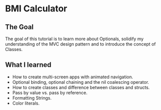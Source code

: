 


#  BMI Calculator

## The Goal

The goal of this tutorial is to learn more about Optionals, solidify my understanding of the MVC design pattern and to introduce the concept of Classes. 

## What I learned

* How to create multi-screen apps with animated navigation.
* Optional binding, optional chaining and the nil coalescing operator.
* How to create classes and difference between classes and structs. 
* Pass by value vs. pass by reference. 
* Formatting Strings. 
* Color literals.


